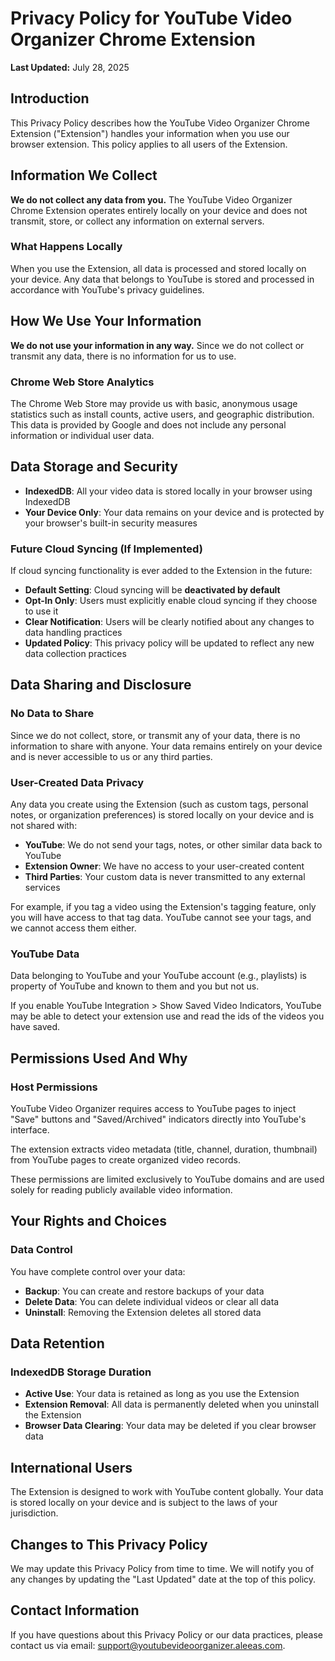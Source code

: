 # Privacy Policy for YouTube Video Organizer Chrome Extension

**Last Updated:** July 28, 2025

## Introduction

This Privacy Policy describes how the YouTube Video Organizer Chrome Extension ("Extension") handles your information when you use our browser extension. This policy applies to all users of the Extension.

## Information We Collect

**We do not collect any data from you.** The YouTube Video Organizer Chrome Extension operates entirely locally on your device and does not transmit, store, or collect any information on external servers.

### What Happens Locally

When you use the Extension, all data is processed and stored locally on your device. Any data that belongs to YouTube is stored and processed in accordance with YouTube's privacy guidelines.

## How We Use Your Information

**We do not use your information in any way.** Since we do not collect or transmit any data, there is no information for us to use.

### Chrome Web Store Analytics
The Chrome Web Store may provide us with basic, anonymous usage statistics such as install counts, active users, and geographic distribution. This data is provided by Google and does not include any personal information or individual user data.

## Data Storage and Security

- **IndexedDB**: All your video data is stored locally in your browser using IndexedDB
- **Your Device Only**: Your data remains on your device and is protected by your browser's built-in security measures

### Future Cloud Syncing (If Implemented)
If cloud syncing functionality is ever added to the Extension in the future:
- **Default Setting**: Cloud syncing will be **deactivated by default**
- **Opt-In Only**: Users must explicitly enable cloud syncing if they choose to use it
- **Clear Notification**: Users will be clearly notified about any changes to data handling practices
- **Updated Policy**: This privacy policy will be updated to reflect any new data collection practices

## Data Sharing and Disclosure

### No Data to Share
Since we do not collect, store, or transmit any of your data, there is no information to share with anyone. Your data remains entirely on your device and is never accessible to us or any third parties.

### User-Created Data Privacy
Any data you create using the Extension (such as custom tags, personal notes, or organization preferences) is stored locally on your device and is not shared with:
- **YouTube**: We do not send your tags, notes, or other similar data back to YouTube
- **Extension Owner**: We have no access to your user-created content
- **Third Parties**: Your custom data is never transmitted to any external services

For example, if you tag a video using the Extension's tagging feature, only you will have access to that tag data. YouTube cannot see your tags, and we cannot access them either.

### YouTube Data
Data belonging to YouTube and your YouTube account (e.g., playlists) is property of YouTube and known to them and you but not us.

If you enable YouTube Integration > Show Saved Video Indicators, YouTube may be able to detect your extension use and read the ids of the videos you have saved.

## Permissions Used And Why

### Host Permissions

YouTube Video Organizer requires access to YouTube pages to inject "Save" buttons and "Saved/Archived" indicators directly into YouTube's interface.

The extension extracts video metadata (title, channel, duration, thumbnail) from YouTube pages to create organized video records.

These permissions are limited exclusively to YouTube domains and are used solely for reading publicly available video information.

## Your Rights and Choices

### Data Control
You have complete control over your data:
- **Backup**: You can create and restore backups of your data
- **Delete Data**: You can delete individual videos or clear all data
- **Uninstall**: Removing the Extension deletes all stored data

## Data Retention

### IndexedDB Storage Duration
- **Active Use**: Your data is retained as long as you use the Extension
- **Extension Removal**: All data is permanently deleted when you uninstall the Extension
- **Browser Data Clearing**: Your data may be deleted if you clear browser data

## International Users

The Extension is designed to work with YouTube content globally. Your data is stored locally on your device and is subject to the laws of your jurisdiction.

## Changes to This Privacy Policy

We may update this Privacy Policy from time to time. We will notify you of any changes by updating the "Last Updated" date at the top of this policy.

## Contact Information

If you have questions about this Privacy Policy or our data practices, please contact us via email: support@youtubevideoorganizer.aleeas.com.